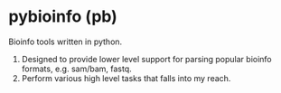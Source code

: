 # pybioinfo (pb)  
Bioinfo tools written in python.  

1. Designed to provide lower level support for parsing popular bioinfo formats, e.g. sam/bam, fastq. 
2. Perform various high level tasks that falls into my reach.
